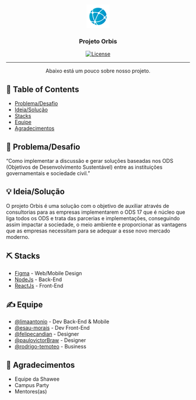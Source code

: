 <p align="center">
  <a href="" rel="noopener">
 <img src="./web/public/images/Favicon.png" alt="Logo"></a>
</p>
<h3 align="center">Projeto Orbis</h3>

<div align="center">

[![License](https://img.shields.io/badge/license-MIT-blue.svg)](LICENSE)

</div>

---

<p align="center"> Abaixo está um pouco sobre nosso projeto.
    <br> 
</p>

## 📝 Table of Contents

- [Problema/Desafio](#problem_statement)
- [Ideia/Solução](#idea)
- [Stacks](#tech_stack)
- [Equipe](#authors)
- [Agradecimentos](#acknowledgments)

## 🧐 Problema/Desafio <a name = "problem_statement"></a>

“Como implementar a discussão e gerar soluções baseadas nos ODS (Objetivos de Desenvolvimento Sustentável) entre as instituições governamentais e sociedade civil.”

## 💡 Ideia/Solução <a name = "idea"></a>

O projeto Orbis é uma solução com o objetivo de auxiliar através de consultorias para as empresas implementarem o ODS 17 que é núcleo que liga todos os ODS e trata das parcerias e implementações, conseguindo assim impactar a sociedade, o meio ambiente e proporcionar as vantagens que as empresas necessitam para se adequar a esse novo mercado moderno.

## ⛏️ Stacks <a name = "tech_stack"></a>

- [Figma](https://figma.com/) - Web/Mobile Design
- [NodeJs](https://nodejs.org/) - Back-End
- [ReactJs](https://reactjs.org/) - Front-End

## ✍️ Equipe <a name = "authors"></a>

- [@limaantonio](https://github.com/limaantonio) - Dev Back-End & Mobile
- [@esau-morais](https://github.com/esau-morais) - Dev Front-End
- [@felipecandian](https://github.com/felipecandian) - Designer
- [@paulovictorBraw](https://github.com/paulovictorBraw) - Designer
- [@rodrigo-temoteo](https://www.linkedin.com/in/rodrigo-de-ara%C3%BAjo-tem%C3%B3teo-42020317/) - Business

## 🎉 Agradecimentos <a name = "acknowledgments"></a>

- Equipe da Shawee
- Campus Party
- Mentores(as)
